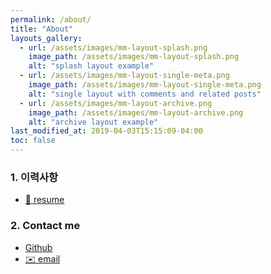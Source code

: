 ```yaml
---
permalink: /about/
title: "About"
layouts_gallery:
  - url: /assets/images/mm-layout-splash.png
    image_path: /assets/images/mm-layout-splash.png
    alt: "splash layout example"
  - url: /assets/images/mm-layout-single-meta.png
    image_path: /assets/images/mm-layout-single-meta.png
    alt: "single layout with comments and related posts"
  - url: /assets/images/mm-layout-archive.png
    image_path: /assets/images/mm-layout-archive.png
    alt: "archive layout example"
last_modified_at: 2019-04-03T15:15:09-04:00
toc: false
---
```


### 1. 이력사항
- [📃 resume](https://github.com/lagoJin/resume)


### 2. Contact me
- [<i class="fab fa-github"></i> Github](https://www.github.com/lagoJin)
- [✉️ email](mailto:jinho6187@gmail.com?subject=[GitHub]%20Source%20Han%20Sans)
